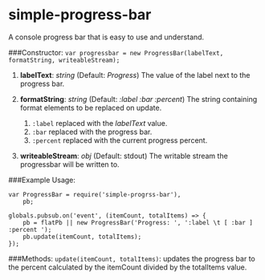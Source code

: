 simple-progress-bar
===================

A console progress bar that is easy to use and understand. 

###Constructor:
`var progressbar = new ProgressBar(labelText, formatString, writeableStream);`

1. **labelText**: *string* (Default: *Progress*) The value of the label next to the progress bar.

2. **formatString**: *string* (Default: *:label :bar :percent*) The string containing format elements to be replaced on update.
    1. `:label`     replaced with the *labelText* value.
    2. `:bar`       replaced with the progress bar.
    3. `:percent`   replaced with the current progress percent.

3. **writeableStream**: *obj* (Default: stdout) The writable stream the progressbar will be written to.

###Example Usage:
```
var ProgressBar = require('simple-progrss-bar'),
    pb;

globals.pubsub.on('event', (itemCount, totalItems) => {
    pb = flatPb || new ProgressBar('Progress: ', ':label \t [ :bar ] :percent ');
    pb.update(itemCount, totalItems);
});
```

###Methods:
`update(itemCount, totalItems)`: updates the progress bar to the percent calculated by the itemCount divided by the totalItems value.

